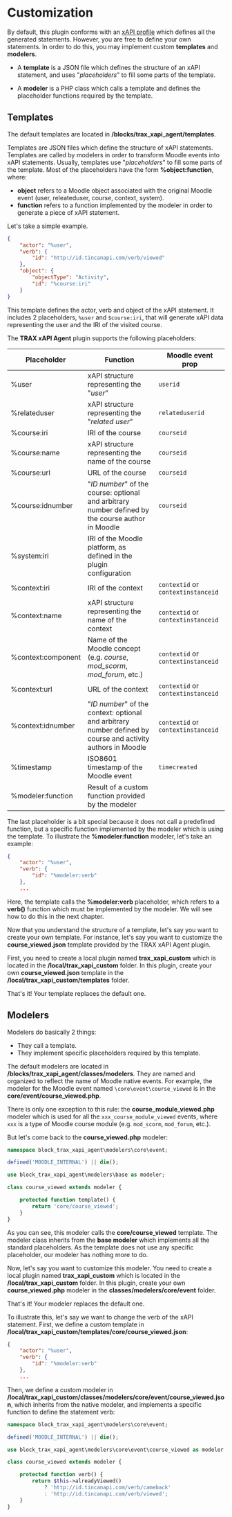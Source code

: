 # Customization

By default, this plugin conforms with an [xAPI profile](./xapi-profile.md) which defines all the generated statements. However, you are free to define your own statements. In order to do this, you may implement custom **templates** and **modelers**.

- A **template** is a JSON file which defines the structure of an xAPI statement, and uses "*placeholders*" to fill some parts of the template.

- A **modeler** is a PHP class which calls a template and defines the placeholder functions required by the template.

## Templates

The default templates are located in **/blocks/trax_xapi_agent/templates**.

Templates are JSON files which define the structure of xAPI statements. Templates are called by modelers in order to transform Moodle events into xAPI statements. Usually, templates use "*placeholders*" to fill some parts of the template. Most of the placeholders have the form **%object:function**, where:

- **object** refers to a Moodle object associated with the original Moodle event (user, releateduser, course, context, system).
- **function** refers to a function implemented by the modeler in order to generate a piece of xAPI statement.

Let's take a simple example.

```json
{
    "actor": "%user",
    "verb": {
        "id": "http://id.tincanapi.com/verb/viewed"
    },
    "object": {
        "objectType": "Activity",
        "id": "%course:iri"
    }
}
```

This template defines the actor, verb and object of the xAPI statement. It includes 2 placeholders, `%user` and `$course:iri`, that will generate xAPI data representing the user and the IRI of the visited course.

The **TRAX xAPI Agent** plugin supports the following placeholders:

| Placeholder        | Function                                                                                                     | Moodle event prop                  |
| ------------------ | ------------------------------------------------------------------------------------------------------------ | ---------------------------------- |
| %user              | xAPI structure representing the "*user*"                                                                     | `userid`                           |
| %relateduser       | xAPI structure representing the "*related user*"                                                             | `relateduserid`                    |
| %course:iri        | IRI of the course                                                                                            | `courseid`                         |
| %course:name       | xAPI structure representing the name of the course                                                           | `courseid`                         |
| %course:url        | URL of the course                                                                                            | `courseid`                         |
| %course:idnumber   | "*ID number*" of the course: optional and arbitrary number defined by the course author in Moodle            | `courseid`                         |
| %system:iri        | IRI of the Moodle platform, as defined in the plugin configuration                                           |                                    |
| %context:iri       | IRI of the context                                                                                           | `contextid` or `contextinstanceid` |
| %context:name      | xAPI structure representing the name of the context                                                          | `contextid` or `contextinstanceid` |
| %context:component | Name of the Moodle concept (e.g. *course*, *mod_scorm*, *mod_forum*, etc.)                                   | `contextid` or `contextinstanceid` |
| %context:url       | URL of the context                                                                                           | `contextid` or `contextinstanceid` |
| %context:idnumber  | "*ID number*" of the context: optional and arbitrary number defined by course and activity authors in Moodle | `contextid` or `contextinstanceid` |
| %timestamp         | ISO8601 timestamp of the Moodle event                                                                        | `timecreated`                      |
| %modeler:function  | Result of a custom function provided by the modeler                                                          |                                    |

The last placeholder is a bit special because it does not call a predefined function, but a specific function implemented by the modeler which is using the template. To illustrate the **%modeler:function** modeler, let's take an example:

```json
{
    "actor": "%user",
    "verb": {
        "id": "%modeler:verb"
    },
	...
```

Here, the template calls the **%modeler:verb** placeholder, which refers to a **verb()** function which must be implemented by the modeler. We will see how to do this in the next chapter.

Now that you understand the structure of a template, let's say you want to create your own template. For instance, let's say you want to customize the **course_viewed.json** template provided by the TRAX xAPI Agent plugin.

First, you need to create a local plugin named **trax_xapi_custom** which is located in the **/local/trax_xapi_custom** folder. In this plugin, create your own **course_viewed.json** template in the **/local/trax_xapi_custom/templates** folder.

That's it! Your template replaces the default one.

## Modelers

Modelers do basically 2 things:
- They call a template.
- They implement specific placeholders required by this template.

The default modelers are located in **/blocks/trax_xapi_agent/classes/modelers**. They are named and organized to reflect the name of Moodle native events. For example, the modeler for the Moodle event named `\core\event\course_viewed` is in the **core/event/course_viewed.php**.

There is only one exception to this rule: the **course_module_viewed.php** modeler which is used for all the `xxx_course_module_viewed` events, where `xxx` is a type of Moodle course module (e.g. `mod_scorm`, `mod_forum`, etc.).

But let's come back to the **course_viewed.php** modeler:

```php
namespace block_trax_xapi_agent\modelers\core\event;

defined('MOODLE_INTERNAL') || die();

use block_trax_xapi_agent\modelers\base as modeler;

class course_viewed extends modeler {

	protected function template() {
        return 'core/course_viewed';
    }
}
```

As you can see, this modeler calls the **core/course_viewed** template. The modeler class inherits from the **base modeler** which implements all the standard placeholders. As the template does not use any specific placeholder, our modeler has nothing more to do.

Now, let's say you want to customize this modeler. You need to create a local plugin named **trax_xapi_custom** which is located in the **/local/trax_xapi_custom** folder. In this plugin, create your own **course_viewed.php** modeler in the **classes/modelers/core/event** folder.

That's it! Your modeler replaces the default one.

To illustrate this, let's say we want to change the verb of the xAPI statement. First, we define a custom template in **/local/trax_xapi_custom/templates/core/course_viewed.json**:

```json
{
    "actor": "%user",
    "verb": {
        "id": "%modeler:verb"
    },
	...
```

Then, we define a custom modeler in **/local/trax_xapi_custom/classes/modelers/core/event/course_viewed.json**, which inherits from the native modeler, and implements a specific function to define the statement verb:

```php
namespace block_trax_xapi_agent\modelers\core\event;

defined('MOODLE_INTERNAL') || die();

use block_trax_xapi_agent\modelers\core\event\course_viewed as modeler;

class course_viewed extends modeler {

	protected function verb() {
		return $this->alreadyViewed()
			? 'http://id.tincanapi.com/verb/cameback'
			: 'http://id.tincanapi.com/verb/viewed';
	}
}
```
